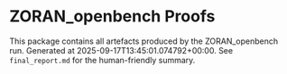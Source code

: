 # ZORAN_openbench Proofs

This package contains all artefacts produced by the ZORAN_openbench run.
Generated at 2025-09-17T13:45:01.074792+00:00. See `final_report.md` for the human-friendly summary.
